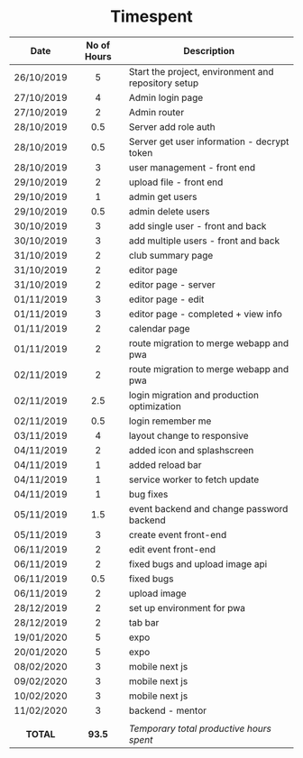 <!-- markdownlint-disable MD033 -->
<!-- markdownlint-disable MD041 -->
<h1 align="center">Timespent</h1>

|Date      |No of Hours |Description|
|:--------:|:----------:|-----------|
|26/10/2019|5           |Start the project, environment and repository setup|
|27/10/2019|4           |Admin login page|
|27/10/2019|2           |Admin router|
|28/10/2019|0.5         |Server add role auth|
|28/10/2019|0.5         |Server get user information - decrypt token|
|28/10/2019|3           |user management - front end|
|29/10/2019|2           |upload file - front end|
|29/10/2019|1           |admin get users|
|29/10/2019|0.5         |admin delete users|
|30/10/2019|3           |add single user - front and back|
|30/10/2019|3           |add multiple users - front and back|
|31/10/2019|2           |club summary page|
|31/10/2019|2           |editor page|
|31/10/2019|2           |editor page - server|
|01/11/2019|3           |editor page - edit |
|01/11/2019|3           |editor page - completed + view info |
|01/11/2019|2           |calendar page |
|01/11/2019|2           |route migration to merge webapp and pwa |
|02/11/2019|2           |route migration to merge webapp and pwa |
|02/11/2019|2.5         |login migration and production optimization |
|02/11/2019|0.5         |login remember me |
|03/11/2019|4           |layout change to responsive |
|04/11/2019|2           |added icon and splashscreen |
|04/11/2019|1           |added reload bar |
|04/11/2019|1           |service worker to fetch update |
|04/11/2019|1           |bug fixes |
|05/11/2019|1.5         |event backend and change password backend |
|05/11/2019|3           |create event front-end |
|06/11/2019|2           |edit event front-end |
|06/11/2019|2           |fixed bugs and upload image api |
|06/11/2019|0.5         |fixed bugs  |
|06/11/2019|2           |upload image  |
|28/12/2019|2           |set up environment for pwa  |
|28/12/2019|2           |tab bar  |
|19/01/2020|5           |expo  |
|20/01/2020|5           |expo  |
|08/02/2020|3           |mobile next js  |
|09/02/2020|3           |mobile next js  |
|10/02/2020|3           |mobile next js  |
|11/02/2020|3           |backend - mentor  |
|||
|**TOTAL** |**93.5**    |*Temporary total productive hours spent*|
